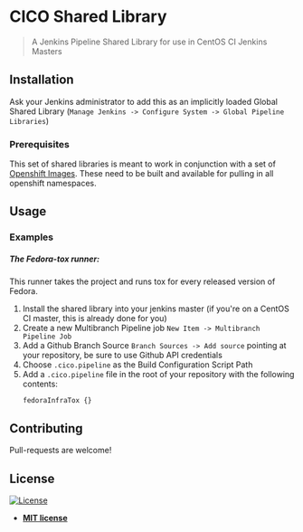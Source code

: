 # CICO Shared Library
> A Jenkins Pipeline Shared Library for use in CentOS CI Jenkins Masters

## Installation
Ask your Jenkins administrator to add this as an implicitly loaded Global
Shared Library (`Manage Jenkins -> Configure System -> Global Pipeline
Libraries`)

### Prerequisites
This set of shared libraries is meant to work in conjunction with a set of
[Openshift Images](/cico/images). These need to be built and available for
pulling in all openshift namespaces.

## Usage

### Examples
##### The Fedora-tox runner:
This runner takes the project and runs tox for every released version of Fedora. 

1. Install the shared library into your jenkins master (if you're on a CentOS
CI master, this is already done for you)
2. Create a new Multibranch Pipeline job `New Item -> Multibranch Pipeline
Job`
3. Add a Github Branch Source `Branch Sources -> Add source` pointing at your
repository, be sure to use Github API credentials
4. Choose `.cico.pipeline` as the Build Configuration Script Path
5. Add a `.cico.pipeline` file in the root of your repository with the following contents:
   ```
   fedoraInfraTox {}
   ``` 

## Contributing
Pull-requests are welcome!

## License

[![License](http://img.shields.io/:license-mit-blue.svg?style=flat-square)](http://badges.mit-license.org)

- **[MIT license](http://opensource.org/licenses/mit-license.php)**